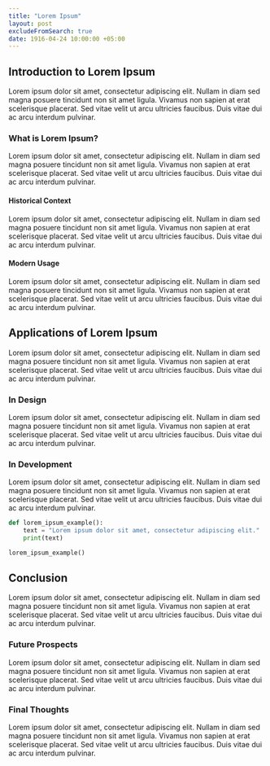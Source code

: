 ```yaml
---
title: "Lorem Ipsum"
layout: post
excludeFromSearch: true
date: 1916-04-24 10:00:00 +05:00
---
```


## Introduction to Lorem Ipsum

Lorem ipsum dolor sit amet, consectetur adipiscing elit. Nullam in diam sed magna posuere tincidunt non sit amet ligula. Vivamus non sapien at erat scelerisque placerat. Sed vitae velit ut arcu ultricies faucibus. Duis vitae dui ac arcu interdum pulvinar.

### What is Lorem Ipsum?

Lorem ipsum dolor sit amet, consectetur adipiscing elit. Nullam in diam sed magna posuere tincidunt non sit amet ligula. Vivamus non sapien at erat scelerisque placerat. Sed vitae velit ut arcu ultricies faucibus. Duis vitae dui ac arcu interdum pulvinar.

#### Historical Context

Lorem ipsum dolor sit amet, consectetur adipiscing elit. Nullam in diam sed magna posuere tincidunt non sit amet ligula. Vivamus non sapien at erat scelerisque placerat. Sed vitae velit ut arcu ultricies faucibus. Duis vitae dui ac arcu interdum pulvinar.

#### Modern Usage

Lorem ipsum dolor sit amet, consectetur adipiscing elit. Nullam in diam sed magna posuere tincidunt non sit amet ligula. Vivamus non sapien at erat scelerisque placerat. Sed vitae velit ut arcu ultricies faucibus. Duis vitae dui ac arcu interdum pulvinar.

## Applications of Lorem Ipsum

Lorem ipsum dolor sit amet, consectetur adipiscing elit. Nullam in diam sed magna posuere tincidunt non sit amet ligula. Vivamus non sapien at erat scelerisque placerat. Sed vitae velit ut arcu ultricies faucibus. Duis vitae dui ac arcu interdum pulvinar.

### In Design

Lorem ipsum dolor sit amet, consectetur adipiscing elit. Nullam in diam sed magna posuere tincidunt non sit amet ligula. Vivamus non sapien at erat scelerisque placerat. Sed vitae velit ut arcu ultricies faucibus. Duis vitae dui ac arcu interdum pulvinar.

### In Development

Lorem ipsum dolor sit amet, consectetur adipiscing elit. Nullam in diam sed magna posuere tincidunt non sit amet ligula. Vivamus non sapien at erat scelerisque placerat. Sed vitae velit ut arcu ultricies faucibus. Duis vitae dui ac arcu interdum pulvinar.

```python
def lorem_ipsum_example():
    text = "Lorem ipsum dolor sit amet, consectetur adipiscing elit."
    print(text)

lorem_ipsum_example()
```

## Conclusion

Lorem ipsum dolor sit amet, consectetur adipiscing elit. Nullam in diam sed magna posuere tincidunt non sit amet ligula. Vivamus non sapien at erat scelerisque placerat. Sed vitae velit ut arcu ultricies faucibus. Duis vitae dui ac arcu interdum pulvinar.

### Future Prospects

Lorem ipsum dolor sit amet, consectetur adipiscing elit. Nullam in diam sed magna posuere tincidunt non sit amet ligula. Vivamus non sapien at erat scelerisque placerat. Sed vitae velit ut arcu ultricies faucibus. Duis vitae dui ac arcu interdum pulvinar.

### Final Thoughts

Lorem ipsum dolor sit amet, consectetur adipiscing elit. Nullam in diam sed magna posuere tincidunt non sit amet ligula. Vivamus non sapien at erat scelerisque placerat. Sed vitae velit ut arcu ultricies faucibus. Duis vitae dui ac arcu interdum pulvinar.
